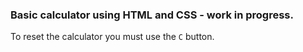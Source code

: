 ### Basic calculator using HTML and CSS - work in progress.
To reset the calculator you must use the `C` button.
